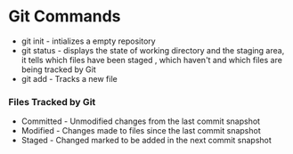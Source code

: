 # Git Commands
* git init - intializes a empty repository
* git status - displays the state of working directory and the staging area, it tells which files have been staged , which haven't and which files are being tracked by Git
* git add - Tracks a new file

### Files Tracked by Git
* Committed - Unmodified changes from the last commit snapshot
* Modified - Changes made to files since the last commit snapshot
* Staged - Changed marked to be added in the next commit snapshot
